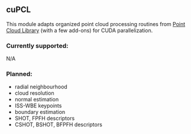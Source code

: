 ## cuPCL
This module adapts organized point cloud processing routines from [Point Cloud Library](https://github.com/PointCloudLibrary/pcl) (with a few add-ons) for CUDA parallelization.

### Currently supported:
N/A

### Planned:
* radial neighbourhood
* cloud resolution
* normal estimation
* ISS-WBE keypoints
* boundary estimation
* SHOT, FPFH descriptors
* CSHOT, BSHOT, BFPFH descriptors
